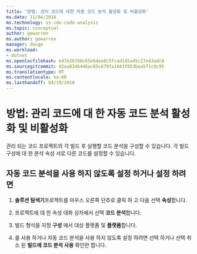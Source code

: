 ```yaml
---
title: '방법: 관리 코드에 대한 자동 코드 분석 활성화 및 비활성화'
ms.date: 11/04/2016
ms.technology: vs-ide-code-analysis
ms.topic: conceptual
author: gewarren
ms.author: gewarren
manager: douge
ms.workload:
- dotnet
ms.openlocfilehash: e47e2b760c65e64ee8c5fcad145a45c27e43adc8
ms.sourcegitcommit: 42ea834b446ac65c679fa1043f853bea5f1c9c95
ms.translationtype: MT
ms.contentlocale: ko-KR
ms.lasthandoff: 04/19/2018
---
```

# <a name="how-to-enable-and-disable-automatic-code-analysis-for-managed-code"></a>방법: 관리 코드에 대 한 자동 코드 분석 활성화 및 비활성화

관리 되는 코드 프로젝트의 각 빌드 후 실행할 코드 분석을 구성할 수 있습니다. 각 빌드 구성에 대 한 분석 속성 서로 다른 코드를 설정할 수 있습니다.

## <a name="to-enable-or-disable-automatic-code-analysis"></a>자동 코드 분석을 사용 하지 않도록 설정 하거나 설정 하려면

1. **솔루션 탐색기**프로젝트를 마우스 오른쪽 단추로 클릭 하 고 다음 선택 **속성**합니다.

1. 프로젝트에 대 한 속성 대화 상자에서 선택 **코드 분석**합니다.

1. 빌드 형식을 지정 **구성** 에서 대상 플랫폼 및 **플랫폼**합니다.

1. 를 사용 하거나 자동 코드 분석을 사용 하지 않도록 설정 하려면 선택 하거나 선택 취소 된 **빌드에 코드 분석 사용** 확인란 합니다.
